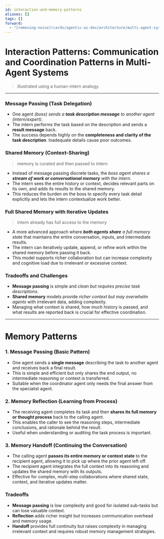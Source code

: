 ```yaml
---
id: interaction-and-memory-patterns
aliases: []
tags: []
forward:
  - "[removing-noise](cards/agentic-ai-dev/architecture/multi-agent-systems/removing-noise.md)"
---
```


# **Interaction Patterns**: Communication and Coordination Patterns in Multi-Agent Systems

> illustrated using a human-intern analogy.

---

### Message Passing (Task Delegation)

- One agent _(boss) sends a **task description message** to another agent (intern/expert)_.
- The intern performs the task based on the description and sends a **result message** back.
- The success depends highly on the **completeness and clarity of the task description**. Inadequate details cause poor outcomes.

### Shared Memory (Context-Sharing)

> memory is curated and then passed to intern

- Instead of message passing discrete tasks, the _boss agent shares a **stream of work or conversational memory** with the intern_.
- The intern sees the entire history or context, decides relevant parts on its own, and adds its results to the shared memory.
- This reduces the burden on the boss to specify every task detail explicitly and lets the intern contextualize work better.

### Full Shared Memory with Iterative Updates

> intern already has full access to the memory

- A more advanced approach where _**both agents share** a full memory state_ that maintains the entire conversation, inputs, and intermediate results.
- The intern can iteratively update, append, or refine work within the shared memory before passing it back.
- This model supports richer collaboration but can increase complexity and cognitive load due to irrelevant or excessive context.

### Tradeoffs and Challenges

- **Message passing** is simple and _clean but requires precise task descriptions_.
- **Shared memory** models provide _richer context but may overwhelm agents_ with irrelevant data, adding complexity.
- Managing what context is shared, how much history is passed, and what results are reported back is crucial for effective coordination.

---

# Memory Patterns

### 1. Message Passing (Basic Pattern)

- One agent sends a **single message** describing the task to another agent and receives back a final result.
- This is simple and efficient but only shares the end output, no intermediate reasoning or context is transferred.
- Suitable when the coordinator agent only needs the final answer from the specialist agent.

### 2. Memory Reflection (Learning from Process)

- The receiving agent completes its task and then **shares its full memory or thought process** back to the calling agent.
- This enables the caller to see the reasoning steps, intermediate conclusions, and rationale behind the result.
- Useful when understanding or auditing the task process is important.

### 3. Memory Handoff (Continuing the Conversation)

- The calling agent **passes its entire memory or context state** to the recipient agent, allowing it to pick up where the prior agent left off.
- The recipient agent integrates the full context into its reasoning and updates the shared memory with its outputs.
- Effective for complex, multi-step collaborations where shared state, context, and iterative updates matter.

### Tradeoffs

- **Message passing** is low complexity and good for isolated sub-tasks but can lose valuable context.
- **Reflection** adds richer insight but increases communication overhead and memory usage.
- **Handoff** provides full continuity but raises complexity in managing irrelevant context and requires robust memory management strategies.
